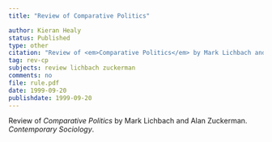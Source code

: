 ```yaml
---
title: "Review of Comparative Politics"

author: Kieran Healy
status: Published
type: other
citation: "Review of <em>Comparative Politics</em> by Mark Lichbach and Alan Zuckerman. <em>Contemporary Sociology</em>, 27:435–441."
tag: rev-cp
subjects: review lichbach zuckerman
comments: no
file: rule.pdf
date: 1999-09-20
publishdate: 1999-09-20
---
```

Review of <em>Comparative Politics</em> by Mark Lichbach and Alan Zuckerman. <em>Contemporary Sociology</em>.
